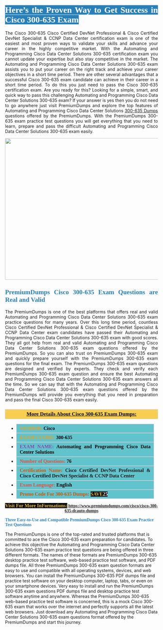 <h1 style="text-align: justify;"><span style="color:#ffffff;"><span style="font-family:Georgia,serif;"><strong><span style="background-color:#2980b9;">Here’s the Proven Way to Get Success in Cisco 300-635 Exam</span></strong></span></span></h1>

<p style="text-align: justify;">The Cisco 300-635 Cisco Certified DevNet Professional & Cisco Certified DevNet Specialist & CCNP Data Center certification exam is one of the easiest and most proven ways to validate your skills and advance your career in the highly competitive market. With the Automating and Programming Cisco Data Center Solutions 300-635 certification exam you cannot update your expertise but also stay competitive in the market. The Automating and Programming Cisco Data Center Solutions 300-635 exam assists you to put your career on the right track and achieve your career objectives in a short time period. There are other several advantages that a successful Cisco 300-635 exam candidate can achieve in their career in a short time period. To do this you just need to pass the Cisco 300-635 certification exam. Are you ready for this? Looking for a simple, smart, and quick way to pass this challenging Automating and Programming Cisco Data Center Solutions 300-635 exam? If your answer is yes then you do not need to go anywhere just visit PremiumDumps and explore the top features of Automating and Programming Cisco Data Center Solutions <a href="https://www.premiumdumps.com/cisco/cisco-300-635-dcauto-dumps">300-635 Dumps</a> questions offered by the PremiumDumps. With the PremiumDumps 300-635 exam practice test questions you will get everything that you need to learn, prepare and pass the difficult Automating and Programming Cisco Data Center Solutions 300-635 exam easily.</p>

<p style="text-align: center;"><a href="https://www.premiumdumps.com/cisco/cisco-300-635-dcauto-dumps"><img alt="" src="https://i.imgur.com/KJGzbJ2.jpeg" style="width: 700px; height: 465px;" /></a></p>

<h2 style="text-align: justify;"><span style="color:#2980b9;"><span style="font-family:Georgia,serif;"><strong>PremiumDumps Cisco 300-635 Exam Questions are Real and Valid</strong></span></span></h2>

<p style="text-align: justify;">The PremiumDumps is one of the best platforms that offers real and valid Automating and Programming Cisco Data Center Solutions 300-635 exam practice questions for many years. Over this long time period, countless Cisco Certified DevNet Professional & Cisco Certified DevNet Specialist & CCNP Data Center exam candidates have passed their Automating and Programming Cisco Data Center Solutions 300-635 exam with good scores. They all got help from real and valid Automating and Programming Cisco Data Center Solutions 300-635 exam questions offered by the PremiumDumps. So you can also trust on PremiumDumps 300-635 exam and quickly prepare yourself with the PremiumDumps 300-635 exam questions for the final exam. The PremiumDumps 300-635 exam questions are designed and verified by experts. They check and verify each PremiumDumps 300-635 exam question and ensure the best Automating and Programming Cisco Data Center Solutions 300-635 exam answers all the time. So we can say that with the Automating and Programming Cisco Data Center Solutions 300-635 exam questions offered by the PremiumDumps will provide you everything that you need in preparation and pass the final Cisco 300-635 exam easily.</p>

<h3 style="background: #f7ce50; border: 1px solid rgb(204, 204, 204); padding: 5px 10px; text-align: center;"><span style="font-family:Georgia,serif;"><u><u><span style="color:#000000;"><span style="font-size:11pt"><span style="line-height:normal"><b><span style="font-size:13.0pt"><span cambria="">More Details About Cisco 300-635 Exam Dumps:</span></span></b></span></span></span></u></u></span></h3>

<ul>
	<li style="margin:0cm 10pt">
	<div style="background:#61c4cd; border: 1px solid rgb(204, 204, 204); padding: 5px 10px; text-align: justify;"><span style="font-family:Georgia,serif;"><span style="font-size:11pt"><span style="line-height:normal"><b><span style="font-size:12.0pt"><span new="" roman="" times=""><span style="color:#f39c12;">VENDOR:</span> <span style="color:#000000;">Cisco</span></span></span></b></span></span></span></div>
	</li>
	<li style="margin:0cm 10pt">
	<div style="background: #61c4cd; border: 1px solid rgb(204, 204, 204); padding: 5px 10px; text-align: justify;"><span style="font-family:Georgia,serif;"><span style="font-size:11pt"><span style="line-height:normal"><b><span style="font-size:12.0pt"><span new="" roman="" times=""><span style="color:#f39c12;">EXAM CCODE:</span> <span style="color:#000000;">300-635</span></span></span></b></span></span></span></div>
	</li>
	<li style="margin:0cm 10pt">
	<div style="background: #61c4cd; border: 1px solid rgb(204, 204, 204); padding: 5px 10px; text-align: justify;"><span style="font-family:Georgia,serif;"><span style="font-size:11pt"><span style="line-height:normal"><b><span style="font-size:12.0pt"><span new="" roman="" times=""><span style="color:#8e44ad;">EXAM NAME:</span> <span style="color:#000000;">Automating and Programming Cisco Data Center Solutions</span></span></span></b></span></span></span></div>
	</li>
	<li style="margin:0cm 10pt">
	<div style="background: #61c4cd; border: 1px solid rgb(204, 204, 204); padding: 5px 10px;"><span style="font-family:Georgia,serif;"><span style="font-size:11pt"><span style="line-height:normal"><b><span style="font-size:12.0pt"><span new="" roman="" times=""><span style="color:#e74c3c;">Number of Questions:</span><span style="color:#000000;"><span style="color:#f1c40f;"> </span>76</span></span></span></b></span></span></span></div>
	</li>
	<li style="margin:0cm 10pt">
	<div style="background: #61c4cd; border: 1px solid rgb(204, 204, 204); padding: 5px 10px; text-align: justify;"><span style="font-family:Georgia,serif;"><span style="font-size:11pt"><span style="line-height:normal"><b><span style="font-size:12.0pt"><span new="" roman="" times=""><span style="color:#d35400;">Certification Name:</span> Cisco Certified DevNet Professional & Cisco Certified DevNet Specialist & CCNP Data Center</span></span></b></span></span></span></div>
	</li>
	<li style="margin:0cm 10pt">
	<div style="background: #61c4cd; border: 1px solid rgb(204, 204, 204); padding: 5px 10px; text-align: justify;"><span style="font-family:Georgia,serif;"><span style="font-size:11pt"><span style="line-height:normal"><b><span style="font-size:12.0pt"><span new="" roman="" times=""><span style="color:#e74c3c;">Exam Language:</span> <span style="color:#000000;">English</span></span></span></b></span></span></span></div>
	</li>
	<li style="margin:0cm 10pt">
	<div style="background: #61c4cd; border: 1px solid rgb(204, 204, 204); padding: 5px 10px;"><span style="font-family:Georgia,serif;"><span style="font-size:11pt"><span style="line-height:normal"><b><span style="font-size:12.0pt"><span new="" roman="" times=""><span style="color:#d35400;">Promo Code For 300-635 Dumps:</span><span style="color:#f1c40f;"> <span style="background-color:#000000;">SAVE</span></span><span style="color:#ffffff;"><span style="background-color:#000000;">25</span></span></span></span></b></span></span></span></div>
	</li>
</ul>

<p style="text-align: center;"><span style="font-family:Georgia,serif;"><strong><span style="font-size:16px;"><span style="color:#f1c40f;"><span style="background-color:#000000;">Visit For More InFormations:</span></span></span> <a href="https://www.premiumdumps.com/cisco/cisco-300-635-dcauto-dumps">https://www.premiumdumps.com/cisco/cisco-300-635-dcauto-dumps</a></strong></span></p>

<p><span style="color:#2980b9;"><span style="font-family:Georgia,serif;"><strong><strong><strong>Three Easy-to-Use and Compatible PremiumDumps Cisco 300-635 Exam Practice Test Questions</strong></strong></strong></span></span></p>

<p>The PremiumDumps is one of the top-rated and trusted platforms that is committed to ace the Cisco 300-635 exam preparation for candidates. To achieve this objective the Automating and Programming Cisco Data Center Solutions 300-635 exam practice test questions are being offered in three different formats. The names of these formats are PremiumDumps 300-635 desktop practice test software, web-based practice test software, and PDF dumps file. All three PremiumDumps 300-635 exam question formats are easy to use and compatible with all operating systems, devices, and web browsers. You can install the PremiumDumps 300-635 PDF dumps file and practice test software on your desktop computer, laptop, tabs, or even on your smartphone devices. Very easy to install and run the PremiumDumps 300-635 exam questions PDF dumps file and desktop practice test software anytime and anywhere. Whereas the PremiumDumps 300-635 web-based practice test software is concerned, this is a mock Cisco 300-635 exam that works over the internet and perfectly supports all the latest web browsers. Just download any Automating and Programming Cisco Data Center Solutions 300-635 exam questions format offered by the PremiumDumps and start this journey.</p>

